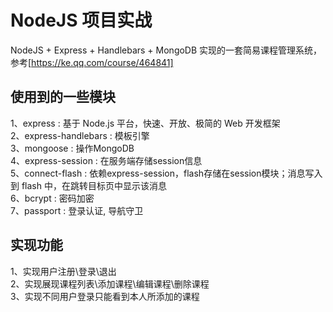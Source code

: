 # NodeJS 项目实战
NodeJS + Express + Handlebars + MongoDB 实现的一套简易课程管理系统，参考[https://ke.qq.com/course/464841]

## 使用到的一些模块
1、express : 基于 Node.js 平台，快速、开放、极简的 Web 开发框架  
2、express-handlebars : 模板引擎  
3、mongoose : 操作MongoDB  
4、express-session : 在服务端存储session信息  
5、connect-flash : 依赖express-session，flash存储在session模块；消息写入到 flash 中，在跳转目标页中显示该消息  
6、bcrypt : 密码加密  
7、passport : 登录认证, 导航守卫  

## 实现功能
1、实现用户注册\登录\退出  
2、实现展现课程列表\添加课程\编辑课程\删除课程  
3、实现不同用户登录只能看到本人所添加的课程  
